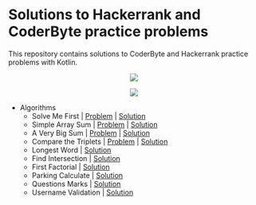 # Solutions to Hackerrank and CoderByte practice problems
This repository contains solutions to CoderByte and Hackerrank practice problems with Kotlin.

<p align="center"><a href="https://www.hackerrank.com/merttoptas34"><img src="https://i0.wp.com/gradsingames.com/wp-content/uploads/2016/05/856771_668224053197841_1943699009_o.png" ></a></p>


<p align="center"><a href="https://coderbyte.com/profile/merttoptas"><img src="https://ksr-ugc.imgix.net/assets/029/406/416/90153f9634ea486e39dc91cef650b3ec_original.png?ixlib=rb-4.0.2&w=700&fit=max&v=1591739748&auto=format&frame=1&q=92&s=dbf1d18eedeea945949bf4e7b46958fc" ></a></p>

- Algorithms
    - Solve Me First | [Problem](https://www.hackerrank.com/challenges/solve-me-first/problem) | [Solution](https://github.com/merttoptas/AlgorithmSolutionsInKotlin/blob/master/src/main/kotlin/challange/SolveMyFirst.kt)
    - Simple Array Sum | [Problem](https://www.hackerrank.com/challenges/simple-array-sum/problem) | [Solution](https://github.com/merttoptas/AlgorithmSolutionsInKotlin/blob/master/src/main/kotlin/challange/SimpleArraySum.kt)
    - A Very Big Sum | [Problem](https://www.hackerrank.com/challenges/a-very-big-sum/problem) | [Solution](https://github.com/merttoptas/AlgorithmSolutionsInKotlin/blob/master/src/main/kotlin/challange/VeryBigSum.kt)
    - Compare the Triplets | [Problem](https://www.hackerrank.com/challenges/compare-the-triplets/problem) | [Solution](https://github.com/merttoptas/AlgorithmSolutionsInKotlin/blob/master/src/main/kotlin/challange/CompareTheTriples.kt)
    - Longest Word | [Solution](https://github.com/merttoptas/AlgorithmSolutionsInKotlin/blob/master/src/main/kotlin/challange/LongestWord.kt)
    - Find Intersection  | [Solution](https://github.com/merttoptas/AlgorithmSolutionsInKotlin/blob/master/src/main/kotlin/challange/FindIntersection.kt)
    - First Factorial | [Solution](https://github.com/merttoptas/AlgorithmSolutionsInKotlin/blob/master/src/main/kotlin/challange/FirstFactorial.kt)
    - Parking Calculate | [Solution](https://github.com/merttoptas/AlgorithmSolutionsInKotlin/blob/master/src/main/kotlin/challange/ParkingCalculate.kt)
    - Questions Marks | [Solution](https://github.com/merttoptas/AlgorithmSolutionsInKotlin/blob/master/src/main/kotlin/challange/QuestionsMarks.kt)
    - Username Validation | [Solution](https://github.com/merttoptas/AlgorithmSolutionsInKotlin/blob/master/src/main/kotlin/challange/UsernameValidation.kt)
